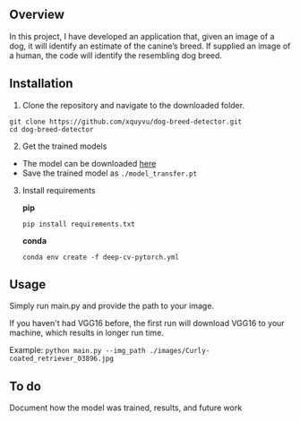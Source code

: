 ## Overview

In this project, I have developed an application that, given an image of a dog, it will identify an estimate of the canine’s breed. If supplied an image of a human, the code will identify the resembling dog breed.

## Installation

1. Clone the repository and navigate to the downloaded folder.

```	
git clone https://github.com/xquyvu/dog-breed-detector.git
cd dog-breed-detector
```

2. Get the trained models
- The model can be downloaded [here](https://www.dropbox.com/s/tuctyg6dmmvpy8y/model_transfer.pt?dl=0)
- Save the trained model as `./model_transfer.pt`

3. Install requirements

   **pip**
   ```
   pip install requirements.txt
   ```

   **conda**
   ```
   conda env create -f deep-cv-pytorch.yml
   ```

## Usage
Simply run main.py and provide the path to your image.

If you haven't had VGG16 before, the first run will download VGG16 to your machine, which results in longer run time.

Example:
`python main.py --img_path ./images/Curly-coated_retriever_03896.jpg`

## To do
Document how the model was trained, results, and future work
